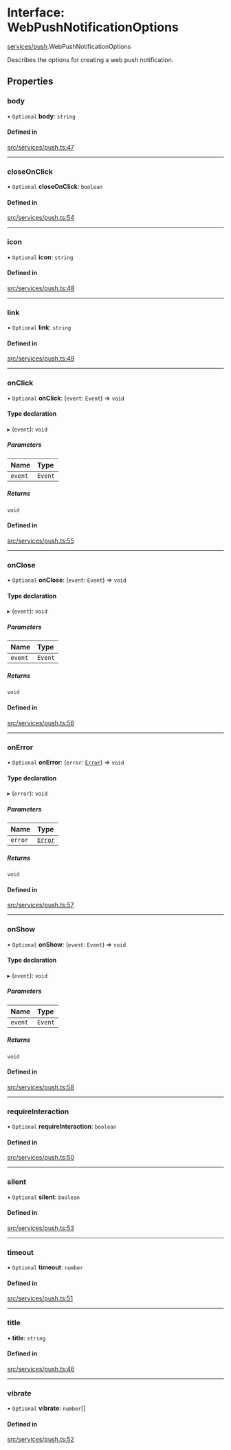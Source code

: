 # Interface: WebPushNotificationOptions

[services/push](../modules/services_push.md).WebPushNotificationOptions

Describes the options for creating a web push notification.

## Properties

### <a id="body" name="body"></a> body

• `Optional` **body**: `string`

#### Defined in

[src/services/push.ts:47](https://github.com/jakguru/vueprint/blob/a4b4af4/src/services/push.ts#L47)

___

### <a id="closeonclick" name="closeonclick"></a> closeOnClick

• `Optional` **closeOnClick**: `boolean`

#### Defined in

[src/services/push.ts:54](https://github.com/jakguru/vueprint/blob/a4b4af4/src/services/push.ts#L54)

___

### <a id="icon" name="icon"></a> icon

• `Optional` **icon**: `string`

#### Defined in

[src/services/push.ts:48](https://github.com/jakguru/vueprint/blob/a4b4af4/src/services/push.ts#L48)

___

### <a id="link" name="link"></a> link

• `Optional` **link**: `string`

#### Defined in

[src/services/push.ts:49](https://github.com/jakguru/vueprint/blob/a4b4af4/src/services/push.ts#L49)

___

### <a id="onclick" name="onclick"></a> onClick

• `Optional` **onClick**: (`event`: `Event`) => `void`

#### Type declaration

▸ (`event`): `void`

##### Parameters

| Name | Type |
| :------ | :------ |
| `event` | `Event` |

##### Returns

`void`

#### Defined in

[src/services/push.ts:55](https://github.com/jakguru/vueprint/blob/a4b4af4/src/services/push.ts#L55)

___

### <a id="onclose" name="onclose"></a> onClose

• `Optional` **onClose**: (`event`: `Event`) => `void`

#### Type declaration

▸ (`event`): `void`

##### Parameters

| Name | Type |
| :------ | :------ |
| `event` | `Event` |

##### Returns

`void`

#### Defined in

[src/services/push.ts:56](https://github.com/jakguru/vueprint/blob/a4b4af4/src/services/push.ts#L56)

___

### <a id="onerror" name="onerror"></a> onError

• `Optional` **onError**: (`error`: [`Error`]( https://developer.mozilla.org/en-US/docs/Web/JavaScript/Reference/Global_Objects/Error )) => `void`

#### Type declaration

▸ (`error`): `void`

##### Parameters

| Name | Type |
| :------ | :------ |
| `error` | [`Error`]( https://developer.mozilla.org/en-US/docs/Web/JavaScript/Reference/Global_Objects/Error ) |

##### Returns

`void`

#### Defined in

[src/services/push.ts:57](https://github.com/jakguru/vueprint/blob/a4b4af4/src/services/push.ts#L57)

___

### <a id="onshow" name="onshow"></a> onShow

• `Optional` **onShow**: (`event`: `Event`) => `void`

#### Type declaration

▸ (`event`): `void`

##### Parameters

| Name | Type |
| :------ | :------ |
| `event` | `Event` |

##### Returns

`void`

#### Defined in

[src/services/push.ts:58](https://github.com/jakguru/vueprint/blob/a4b4af4/src/services/push.ts#L58)

___

### <a id="requireinteraction" name="requireinteraction"></a> requireInteraction

• `Optional` **requireInteraction**: `boolean`

#### Defined in

[src/services/push.ts:50](https://github.com/jakguru/vueprint/blob/a4b4af4/src/services/push.ts#L50)

___

### <a id="silent" name="silent"></a> silent

• `Optional` **silent**: `boolean`

#### Defined in

[src/services/push.ts:53](https://github.com/jakguru/vueprint/blob/a4b4af4/src/services/push.ts#L53)

___

### <a id="timeout" name="timeout"></a> timeout

• `Optional` **timeout**: `number`

#### Defined in

[src/services/push.ts:51](https://github.com/jakguru/vueprint/blob/a4b4af4/src/services/push.ts#L51)

___

### <a id="title" name="title"></a> title

• **title**: `string`

#### Defined in

[src/services/push.ts:46](https://github.com/jakguru/vueprint/blob/a4b4af4/src/services/push.ts#L46)

___

### <a id="vibrate" name="vibrate"></a> vibrate

• `Optional` **vibrate**: `number`[]

#### Defined in

[src/services/push.ts:52](https://github.com/jakguru/vueprint/blob/a4b4af4/src/services/push.ts#L52)
